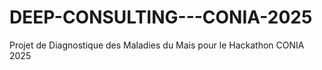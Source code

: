 # DEEP-CONSULTING---CONIA-2025
Projet de Diagnostique des Maladies du Mais pour le Hackathon CONIA 2025
